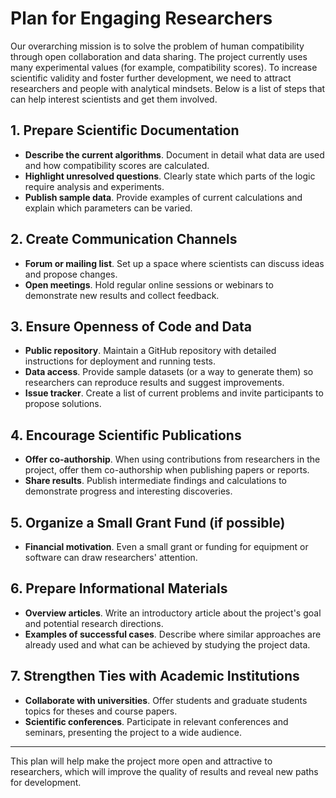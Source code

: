 # Plan for Engaging Researchers

Our overarching mission is to solve the problem of human compatibility through open collaboration and data sharing. The project currently uses many experimental values (for example, compatibility scores). To increase scientific validity and foster further development, we need to attract researchers and people with analytical mindsets. Below is a list of steps that can help interest scientists and get them involved.

## 1. Prepare Scientific Documentation

- **Describe the current algorithms**. Document in detail what data are used and how compatibility scores are calculated.
- **Highlight unresolved questions**. Clearly state which parts of the logic require analysis and experiments.
- **Publish sample data**. Provide examples of current calculations and explain which parameters can be varied.

## 2. Create Communication Channels

- **Forum or mailing list**. Set up a space where scientists can discuss ideas and propose changes.
- **Open meetings**. Hold regular online sessions or webinars to demonstrate new results and collect feedback.

## 3. Ensure Openness of Code and Data

- **Public repository**. Maintain a GitHub repository with detailed instructions for deployment and running tests.
- **Data access**. Provide sample datasets (or a way to generate them) so researchers can reproduce results and suggest improvements.
- **Issue tracker**. Create a list of current problems and invite participants to propose solutions.

## 4. Encourage Scientific Publications

- **Offer co-authorship**. When using contributions from researchers in the project, offer them co-authorship when publishing papers or reports.
- **Share results**. Publish intermediate findings and calculations to demonstrate progress and interesting discoveries.

## 5. Organize a Small Grant Fund (if possible)

- **Financial motivation**. Even a small grant or funding for equipment or software can draw researchers' attention.

## 6. Prepare Informational Materials

- **Overview articles**. Write an introductory article about the project's goal and potential research directions.
- **Examples of successful cases**. Describe where similar approaches are already used and what can be achieved by studying the project data.

## 7. Strengthen Ties with Academic Institutions

- **Collaborate with universities**. Offer students and graduate students topics for theses and course papers.
- **Scientific conferences**. Participate in relevant conferences and seminars, presenting the project to a wide audience.

---

This plan will help make the project more open and attractive to researchers, which will improve the quality of results and reveal new paths for development.
